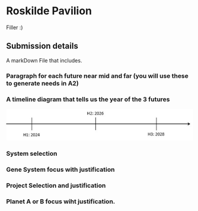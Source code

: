 # Roskilde Pavilion

Filler :)

## Submission details

A markDown File that includes.

### Paragraph for each future near mid and far (you will use these to generate needs in A2)

### A timeline diagram that tells us the year of the 3 futures

<img src="../Images/A1 Timeline.jpg">

### System selection

### Gene System focus with justification

### Project Selection and justification

### Planet A or B focus wiht justification.

